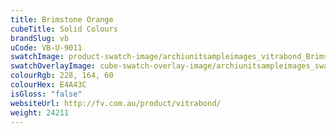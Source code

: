 ```yaml
---
title: Brimstone Orange
cubeTitle: Solid Colours
brandSlug: vb
uCode: VB-U-9011
swatchImage: product-swatch-image/archiunitsampleimages_vitrabond_Brimstone_Orange.jpg
swatchOverlayImage: cube-swatch-overlay-image/archiunitsampleimages_swatch-overlay_vitrabond.png
colourRgb: 228, 164, 60
colourHex: E4A43C
isGloss: "false"
websiteUrl: http://fv.com.au/product/vitrabond/
weight: 24211
---
```

